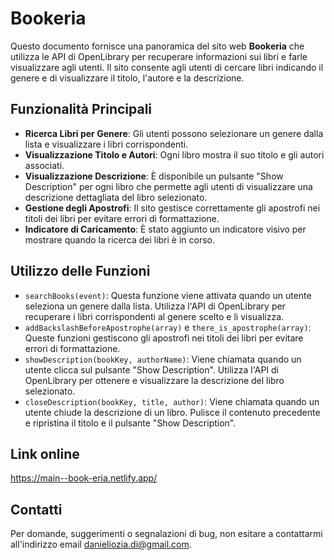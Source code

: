 # Bookeria
Questo documento fornisce una panoramica del sito web **Bookeria** che utilizza le API di OpenLibrary per recuperare informazioni sui libri e farle visualizzare agli utenti. Il sito consente agli utenti di cercare libri indicando il genere e di visualizzare il titolo, l'autore e la descrizione.

## Funzionalità Principali

- **Ricerca Libri per Genere**: Gli utenti possono selezionare un genere dalla lista e visualizzare i libri corrispondenti.
- **Visualizzazione Titolo e Autori**: Ogni libro mostra il suo titolo e gli autori associati.
- **Visualizzazione Descrizione**: È disponibile un pulsante "Show Description" per ogni libro che permette agli utenti di visualizzare una descrizione dettagliata del libro selezionato.
- **Gestione degli Apostrofi**: Il sito gestisce correttamente gli apostrofi nei titoli dei libri per evitare errori di formattazione.
- **Indicatore di Caricamento**: È stato aggiunto un indicatore visivo per mostrare quando la ricerca dei libri è in corso.


## Utilizzo delle Funzioni

- `searchBooks(event)`: Questa funzione viene attivata quando un utente seleziona un genere dalla lista. Utilizza l'API di OpenLibrary per recuperare i libri corrispondenti al genere scelto e li visualizza.
- `addBackslashBeforeApostrophe(array)` e `there_is_apostrophe(array)`: Queste funzioni gestiscono gli apostrofi nei titoli dei libri per evitare errori di formattazione.
- `showDescription(bookKey, authorName)`: Viene chiamata quando un utente clicca sul pulsante "Show Description". Utilizza l'API di OpenLibrary per ottenere e visualizzare la descrizione del libro selezionato.
- `closeDescription(bookKey, title, author)`: Viene chiamata quando un utente chiude la descrizione di un libro. Pulisce il contenuto precedente e ripristina il titolo e il pulsante "Show Description".

## Link online
https://main--book-eria.netlify.app/

## Contatti

Per domande, suggerimenti o segnalazioni di bug, non esitare a contattarmi all'indirizzo email [danieliozia.di@gmail.com](mailto:danieliozia.di@gmail.com).